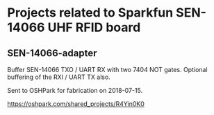 # Projects related to Sparkfun SEN-14066 UHF RFID board

## SEN-14066-adapter

Buffer SEN-14066 TXO / UART RX with two 7404 NOT gates. Optional buffering of the RXI / UART TX also.


Sent to OSHPark for fabrication on 2018-07-15.

https://oshpark.com/shared_projects/R4Yin0K0



